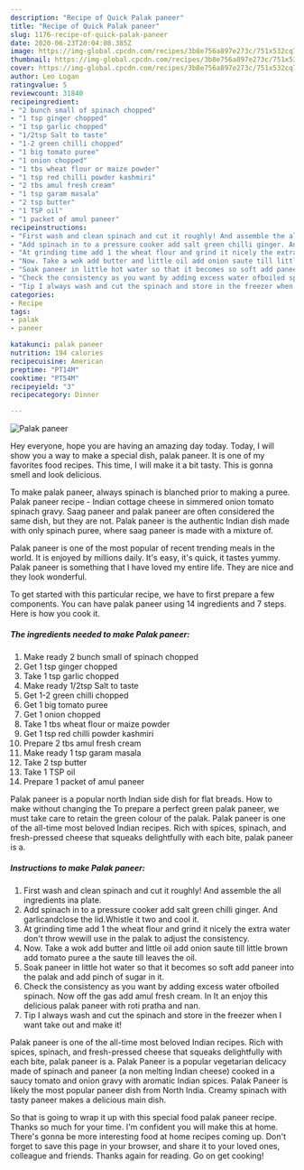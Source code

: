 ```yaml
---
description: "Recipe of Quick Palak paneer"
title: "Recipe of Quick Palak paneer"
slug: 1176-recipe-of-quick-palak-paneer
date: 2020-06-23T20:04:08.385Z
image: https://img-global.cpcdn.com/recipes/3b8e756a897e273c/751x532cq70/palak-paneer-recipe-main-photo.jpg
thumbnail: https://img-global.cpcdn.com/recipes/3b8e756a897e273c/751x532cq70/palak-paneer-recipe-main-photo.jpg
cover: https://img-global.cpcdn.com/recipes/3b8e756a897e273c/751x532cq70/palak-paneer-recipe-main-photo.jpg
author: Leo Logan
ratingvalue: 5
reviewcount: 31840
recipeingredient:
- "2 bunch small of spinach chopped"
- "1 tsp ginger chopped"
- "1 tsp garlic chopped"
- "1/2tsp Salt to taste"
- "1-2 green chilli chopped"
- "1 big tomato puree"
- "1 onion chopped"
- "1 tbs wheat flour or maize powder"
- "1 tsp red chilli powder kashmiri"
- "2 tbs amul fresh cream"
- "1 tsp garam masala"
- "2 tsp butter"
- "1 TSP oil"
- "1 packet of amul paneer"
recipeinstructions:
- "First wash and clean spinach and cut it roughly! And assemble the all ingredients ina plate."
- "Add spinach in to a pressure cooker add salt green chilli ginger. And garlicandclose the lid.Whistle it two and cool it."
- "At grinding time add 1 the wheat flour and grind it nicely the extra water don&#39;t throw wewill use in the palak to adjust the consistency."
- "Now. Take a wok add butter and little oil add onion saute till little brown add tomato puree a the saute till leaves the oil."
- "Soak paneer in little hot water so that it becomes so soft add paneer into the palak and add pinch of sugar in it."
- "Check the consistency as you want by adding excess water ofboiled spinach. Now off the gas add amul fresh cream. In It an enjoy this delicious palak paneer with roti pratha and nan."
- "Tip I always wash and cut the spinach and store in the freezer when I want take out and make it!"
categories:
- Recipe
tags:
- palak
- paneer

katakunci: palak paneer 
nutrition: 194 calories
recipecuisine: American
preptime: "PT14M"
cooktime: "PT54M"
recipeyield: "3"
recipecategory: Dinner

---
```



![Palak paneer](https://img-global.cpcdn.com/recipes/3b8e756a897e273c/751x532cq70/palak-paneer-recipe-main-photo.jpg)

Hey everyone, hope you are having an amazing day today. Today, I will show you a way to make a special dish, palak paneer. It is one of my favorites food recipes. This time, I will make it a bit tasty. This is gonna smell and look delicious.

To make palak paneer, always spinach is blanched prior to making a puree. Palak paneer recipe - Indian cottage cheese in simmered onion tomato spinach gravy. Saag paneer and palak paneer are often considered the same dish, but they are not. Palak paneer is the authentic Indian dish made with only spinach puree, where saag paneer is made with a mixture of.

Palak paneer is one of the most popular of recent trending meals in the world. It is enjoyed by millions daily. It's easy, it's quick, it tastes yummy. Palak paneer is something that I have loved my entire life. They are nice and they look wonderful.


To get started with this particular recipe, we have to first prepare a few components. You can have palak paneer using 14 ingredients and 7 steps. Here is how you cook it.

<!--inarticleads1-->

##### The ingredients needed to make Palak paneer:

1. Make ready 2 bunch small of spinach chopped
1. Get 1 tsp ginger chopped
1. Take 1 tsp garlic chopped
1. Make ready 1/2tsp Salt to taste
1. Get 1-2 green chilli chopped
1. Get 1 big tomato puree
1. Get 1 onion chopped
1. Take 1 tbs wheat flour or maize powder
1. Get 1 tsp red chilli powder kashmiri
1. Prepare 2 tbs amul fresh cream
1. Make ready 1 tsp garam masala
1. Take 2 tsp butter
1. Take 1 TSP oil
1. Prepare 1 packet of amul paneer


Palak paneer is a popular north Indian side dish for flat breads. How to make without changing the To prepare a perfect green palak paneer, we must take care to retain the green colour of the palak. Palak paneer is one of the all-time most beloved Indian recipes. Rich with spices, spinach, and fresh-pressed cheese that squeaks delightfully with each bite, palak paneer is a. 

<!--inarticleads2-->

##### Instructions to make Palak paneer:

1. First wash and clean spinach and cut it roughly! And assemble the all ingredients ina plate.
1. Add spinach in to a pressure cooker add salt green chilli ginger. And garlicandclose the lid.Whistle it two and cool it.
1. At grinding time add 1 the wheat flour and grind it nicely the extra water don&#39;t throw wewill use in the palak to adjust the consistency.
1. Now. Take a wok add butter and little oil add onion saute till little brown add tomato puree a the saute till leaves the oil.
1. Soak paneer in little hot water so that it becomes so soft add paneer into the palak and add pinch of sugar in it.
1. Check the consistency as you want by adding excess water ofboiled spinach. Now off the gas add amul fresh cream. In It an enjoy this delicious palak paneer with roti pratha and nan.
1. Tip I always wash and cut the spinach and store in the freezer when I want take out and make it!


Palak paneer is one of the all-time most beloved Indian recipes. Rich with spices, spinach, and fresh-pressed cheese that squeaks delightfully with each bite, palak paneer is a. Palak Paneer is a popular vegetarian delicacy made of spinach and paneer (a non melting Indian cheese) cooked in a saucy tomato and onion gravy with aromatic Indian spices. Palak Paneer is likely the most popular paneer dish from North India. Creamy spinach with tasty paneer makes a delicious main dish. 

So that is going to wrap it up with this special food palak paneer recipe. Thanks so much for your time. I'm confident you will make this at home. There's gonna be more interesting food at home recipes coming up. Don't forget to save this page in your browser, and share it to your loved ones, colleague and friends. Thanks again for reading. Go on get cooking!
